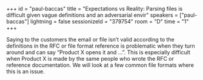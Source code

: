 +++
id = "paul-baccas"
title = "Expectations vs Reality: Parsing files is difficult given vague definitions and an adversarial envir"
speakers = ["paul-baccas"]
lightning = false
sessionizeId = "379754"
room = "D"
time = "1"
+++

Saying to the customers the email or file isn’t valid according to the definitions in the RFC or file format reference is problematic when they turn around and can say “Product X opens it and …”. This is especially difficult when Product X is made by the same people who wrote the RFC or reference documentation. We will look at a few common file formats where this is an issue.